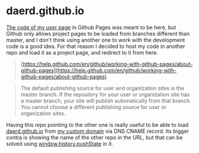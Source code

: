 # daerd.github.io

[The code of my user page](https://github.com/daerd/daer) in Github Pages was meant to be here, but Github only allows project pages to be loaded from branches different than master, and I don't think using another one to work with the development code is a good idea. For that reason I decided to host my code in another repo and load it as a project page, and redirect to it from here.

> [https://help.github.com/en/github/working-with-github-pages/about-github-pages](https://help.github.com/en/github/working-with-github-pages/about-github-pages)

> The default publishing source for user and organization sites is the master branch. If the repository for your user or organization site has a master branch, your site will publish automatically from that branch. You cannot choose a different publishing source for user or organization sites.

Having this repo pointing to the other one is really useful to be able to load [daerd.github.io](https://daerd.github.io) from [my custom domain](https://www.daer.dev) via DNS CNAME record. Its bigger contra is showing the name of the other repo in the URL, but that can be solved using [window.history.pushState](window.history.pushState) in it.
